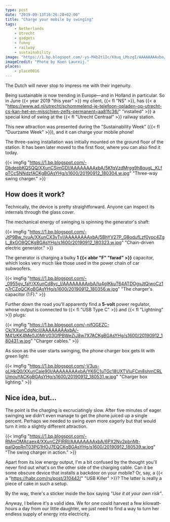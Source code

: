```yaml
---
type: post
date: "2019-09-13T16:26:28+02:00"
title: "Charge your mobile by swinging"
tags:
    - Netherlands
    - Utrecht
    - gadgets
    - funny
    - railway
    - sustainability
image: "https://1.bp.blogspot.com/-ys-M4b2t1Ic/XXuq_LMszgI/AAAAAAAAxbo/c-_HbWUx1Ps0JjXGyNlV9guXA6tPuAuZgCKgBGAsYHg/s1600/schommel-oplader.jpg"
imageCredit: "Photo by Koen Laureij."
places:
    - place0016
---
```


The Dutch will never stop to impress me with their ingenuity.

Being sustainable is now trending in Europe—and in Holland in particular. So in June {{< year 2019 "this year" >}} my client, {{< fl "NS" >}}, has {{< a "https://www.ad.nl/utrecht/schommelend-je-telefoon-opladen-op-utrecht-cs-kan-het-en-misschien-zelfs-permanent~aa81fc36/" "installed" >}} a special kind of swing at the {{< fl "Utrecht Centraal" >}} railway station.

This new attraction was presented during the "Sustainability Week" ({{< fl "Duurzame Week" >}}), and it can charge your mobile phone!

<!--more-->

The three-swing installation was initially mounted on the ground floor of the station. It has been later moved to the first floor, where you can also find it today.

{{< imgfig "https://1.bp.blogspot.com/-DbdepbKQSQQ/XXunCSjmGDI/AAAAAAAAxbA/5KfqVzdMrgg9h8qugL_KLfpTCcSNNdzfACKgBGAsYHg/s1600/20190912_180304.w.jpg" "Three-way swing charger." >}}

## How does it work?

Technically, the device is pretty straightforward. Anyone can inspect its internals through the glass cover.

The mechanical energy of swinging is spinning the generator's shaft:

{{< imgfig "https://1.bp.blogspot.com/-JtP9Bw_tyuA/XXunCX3vTvI/AAAAAAAAxbA/5BhYV27P_G8odufLzf0ypc4ZgL_8xGO8QCKgBGAsYHg/s1600/20190912_180323.w.jpg" "Chain-driven electric generator." >}}

The generator is charging a bulky **1 {{< abbr "F" "farad" >}}** capacitor, which looks very much like those used in the power chain of car subwoofers.

{{< imgfig "https://1.bp.blogspot.com/-_0955gy_faY/XXunCd8yc_I/AAAAAAAAxbA/lu4gIKkuT64ATDOgvJtQjwoCz1n7rCZqQCKgBGAsYHg/s1600/20190912_180356.w.jpg" "The charger's capacitor (1 F)." >}}

Further down the road you'll apparently find a **5-volt** power regulator, whose output is connected to {{< fl "USB Type C" >}} and {{< fl "Lightning" >}} plugs:

{{< imgfig "https://1.bp.blogspot.com/-nifOGEZC-Ck/XXunCdgNciI/AAAAAAAAxbA/-M41zKK4Me0J0MrV03GfPBWeZjJ8w7X7ACKgBGAsYHg/s1600/20190912_180431.w.jpg" "Charger cables." >}}

As soon as the user starts swinging, the phone charger box gets lit with green light: 

{{< imgfig "https://1.bp.blogspot.com/-V3us-oLHkQ0/XXunCaie90I/AAAAAAAAxbA/YK6C1uTGc18UXTVluFCm8shmCRLUmouYACKgBGAsYHg/s1600/20190912_180531.w.jpg" "Charger box lighting." >}}

## Nice idea, but…

The point is the charging is excruciatingly slow. After five minutes of eager swinging we didn't even manage to get the phone juiced up a single percent. Perhaps we needed to swing even more eagerly but that would turn it into a slightly different attraction.

{{< imgfig "https://1.bp.blogspot.com/-RMmOMAcaex4/XXunCZFIRRI/AAAAAAAAxbA/6PX2Nv2pbnMt-palQgoRnT03PG1HOJ7EQCKgBGAsYHg/s1600/20190912_180539.w.jpg" "The swing charger in action." >}}

Apart from its low energy output, I'm a bit confused by the thought you'll never find out what's on the other side of the charging cable. Can it be some obscure device that installs a backdoor on your mobile? Or, say, a {{< a "https://habr.com/ru/post/310442/" "USB Killer" >}}? The latter is really a piece of cake in such a setup.

By the way, there's a sticker inside the box saying *"Use it at your own risk"*.

Anyway, I believe it's a valid idea. We for one could harvest a few kilowatt-hours a day from our little daughter, we just need to find a way to turn her endless supply of energy into electricity.

